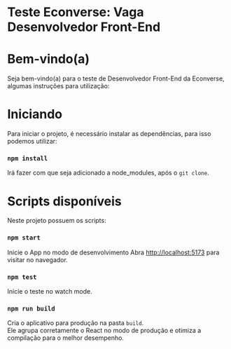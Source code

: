 # Teste Econverse: Vaga Desenvolvedor Front-End

# Bem-vindo(a)
Seja bem-vindo(a) para o teste de Desenvolvedor Front-End da Econverse, algumas instruções para utilização:

# Iniciando

Para iniciar o projeto, é necessário instalar as dependências, para isso podemos utilizar:

### `npm install`

Irá fazer com que seja adicionado a node_modules, após o ``git clone``.

# Scripts disponíveis

Neste projeto possuem os scripts:

### `npm start`

Inicie o App no modo de desenvolvimento
Abra [http://localhost:5173](http://localhost:5173) para visitar no navegador.

### `npm test`

Inicie o teste no watch mode.

### `npm run build`

Cria o aplicativo para produção na pasta `build`.\
Ele agrupa corretamente o React no modo de produção e otimiza a compilação para o melhor desempenho.
